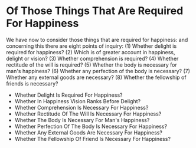 # Of Those Things That Are Required For Happiness

We have now to consider those things that are required for happiness: and concerning this there are eight points of inquiry:
(1) Whether delight is required for happiness?
(2) Which is of greater account in happiness, delight or vision?
(3) Whether comprehension is required?
(4) Whether rectitude of the will is required?
(5) Whether the body is necessary for man's happiness?
(6) Whether any perfection of the body is necessary?
(7) Whether any external goods are necessary?
(8) Whether the fellowship of friends is necessary?

* Whether Delight Is Required For Happiness?
* Whether In Happiness Vision Ranks Before Delight?
* Whether Comprehension Is Necessary For Happiness?
* Whether Rectitude Of The Will Is Necessary For Happiness?
* Whether The Body Is Necessary For Man's Happiness?
* Whether Perfection Of The Body Is Necessary For Happiness?
* Whether Any External Goods Are Necessary For Happiness?
* Whether The Fellowship Of Friend Is Necessary For Happiness?